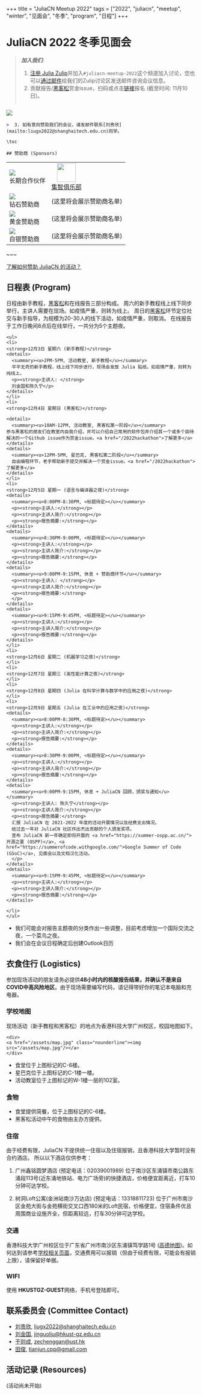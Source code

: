 +++
title = "JuliaCN Meetup 2022"
tags = ["2022", "juliacn", "meetup", "winter", "见面会", "冬季", "program", "日程"]
+++

# JuliaCN 2022 冬季见面会

> **_加入我们:_**
>  1. [注册 Julia Zulip](https://julialang.zulipchat.com/register/)并加入`#juliacn-meetup-2022`这个频道加入讨论，您也可以[通过邮件](mailto:juliacn-meetup-2022.2049edbb1a7b74b7425aba21a9b68ef4.show-sender@streams.zulipchat.com)给我们的Zulip讨论区发送邮件咨询会议信息。
>  2. 贡献报告/[黑客松](/2022hackathon)赏金issue，扫码或点击[链接](https://jinshuju.net/f/JXewGD)报名 (截至时间: 11月10日)。
> ~~~
<a class="nounderline" href="/assets/cfp-barcode.png"><img src="/assets/cfp-barcode.png" style="max-width:200px;"/></a>
~~~
>  3. 如有意向赞助我们的会议，请发邮件联系[刘贵欣](mailto:liugx2022@shanghaitech.edu.cn)同学。

\toc

## 赞助商 (Sponsors)
~~~
<table style="width:80%" class="table-sponsor">
<tr>
<td>
<img src="/assets/partner.png"/>
<div>长期合作伙伴</div>
</td>
<td>
<div style="display:inline-block; text-align:center; margin-right:20px;"><a href="https://swarma.org/" class="nounderline"><img src="/assets/jizhi.png" style="width:50px"/><br>集智俱乐部</a></div>
</td>
</tr>
<tr>
<td>
<img src="/assets/diamond.jpg"/>
<div>钻石赞助商</div>
</td>
<td>
(这里将会展示赞助商名单)
</td>
</tr>
<tr>
<td>
<img src="/assets/gold.jpg"/>
<div>黄金赞助商</div>
</td>
<td>
(这里将会展示赞助商名单)
</td>
</tr>
<tr>
<td>
<img src="/assets/silver.jpg"/>
<div>白银赞助商</div>
</td>
<td>
(这里将会展示赞助商名单)
</td>
</tr>
</table>
~~~

[了解如何赞助 JuliaCN 的活动？](/funding)

## 日程表 (Program)
日程由新手教程，[黑客松](/2022hackathon)和在线报告三部分构成。
周六的新手教程线上线下同步举行，主讲人需要在现场。如疫情严重，则转为线上。
周日的[黑客松](/2022hackathon)环节定位社交与新手指导，为规模为20-30人的线下活动，如疫情严重，则取消。
在线报告于工作日晚间8点后在线举行，一共分为5个主题夜。
~~~
<ul>
<li>
<strong>12月3日 星期六 (新手教程)</strong>
<details>
  <summary><u>2PM-5PM, 活动教室, 新手教程</u></summary>
  平平无奇的新手教程，线上线下同步进行，现场会发放 Julia 贴纸。如疫情严重，则转为纯线上。
  <p><strong>主讲人: </strong>
  刘金国和陈久宁</p>
</details>
</li>
<li>
<strong>12月4日 星期日 (黑客松)</strong>

<details>
  <summary><u>10AM-12PM, 活动教室, 黑客松第一阶段</u></summary>
参与黑客松的朋友们在教室内自我介绍，并可以介绍自己常用的软件包并介绍其一个或多个函待解决的一个Github issue作为赏金issue。<a href="/2022hackathon">了解更多</a>
</details>
<details>
  <summary><u>12PM-5PM, 星巴克, 黑客松第二阶段</u></summary>
  自由编程环节，老手帮助新手提交并解决一个赏金issue。<a href="/2022hackathon">了解更多</a>
</details>
</li>
<li>
<strong>12月5日 星期一 (语言与编译器之夜)</strong>
<details>
  <summary><u>8:00PM-8:30PM, <标题待定></u></summary>
  <p><strong>主讲人:</strong></p>
  <p><strong>主讲人简介:</strong></p>
  <p><strong>报告摘要:</strong></p>
</details>
<details>
  <summary><u>8:30PM-9:00PM, <标题待定></u></summary>
  <p><strong>主讲人:</strong></p>
  <p><strong>主讲人简介:</strong></p>
  <p><strong>报告摘要:</strong></p>
</details>
<details>
  <summary><u>9:00PM-9:15PM, 休息 + 赞助商环节</u></summary>
  <p><strong>主讲人: </strong></p>
  <p><strong>主讲人简介:</strong></p>
  <p><strong>报告摘要:</strong>
  </p>
</details>
<details>
  <summary><u>9:15PM-9:45PM, <标题待定></u></summary>
  <p><strong>主讲人:</strong></p>
  <p><strong>主讲人简介:</strong></p>
  <p><strong>报告摘要:</strong></p>
</details>
</li>
<li>
<strong>12月6日 星期二 (机器学习之夜)</strong>
</li>
<li>
<strong>12月7日 星期三 (高性能计算之夜)</strong>
</li>
<li>
<strong>12月8日 星期四 (Julia 在科学计算与数学中的应用之夜)</strong>
</li>
<li>
<strong>12月9日 星期五 (Julia 在工业中的应用之夜)</strong>
<details>
  <summary><u>8:00PM-8:30PM, <标题待定></u></summary>
  <p><strong>主讲人:</strong></p>
  <p><strong>主讲人简介:</strong></p>
  <p><strong>报告摘要:</strong></p>
</details>
<details>
  <summary><u>8:30PM-9:00PM, <标题待定></u></summary>
  <p><strong>主讲人:</strong></p>
  <p><strong>主讲人简介:</strong></p>
  <p><strong>报告摘要:</strong></p>
</details>
<details>
  <summary><u>9:00PM-9:15PM, 休息 + JuliaCN 回顾，颁奖与通知</u></summary>
  <p><strong>主讲人: 陈久宁</strong></p>
  <p><strong>主讲人简介:</strong></p>
  <p><strong>报告摘要:</strong>
  汇报 JuliaCN 在 2021-2022 年度的活动开展情况以及经费支出情况。
  给过去一年对 JuliaCN 社区作出杰出贡献的个人颁发奖项。
  宣布 JuliaCN 新一年确定即将开展的 <a href="https://summer-ospp.ac.cn/">开源之夏 (OSPP)</a>, <a href="https://summerofcode.withgoogle.com/">Google Summer of Code (GSoC)</a>, 见面会以及文档汉化活动。
  </p>
</details>
<details>
  <summary><u>9:15PM-9:45PM, <标题待定></u></summary>
  <p><strong>主讲人:</strong></p>
  <p><strong>主讲人简介:</strong></p>
  <p><strong>报告摘要:</strong></p>
</details>

</li>
</ul>
~~~
* 我们可能会对报告主题夜的分类作出一些调整，目前考虑增加一个国际交流之夜，一个菜鸟之夜。
* 我们会在会议日程确定后创建Outlook日历

## 衣食住行 (Logistics)
参加现场活动的朋友请务必提供**48小时内的核酸报告结果，并确认不是来自COVID中高风险地区**。由于现场需要编写代码，请记得带好你的笔记本电脑和充电器。
### 学校地图
现场活动（新手教程和黑客松）的地点为香港科技大学广州校区，校园地图如下。
~~~
<div>
<a href="/assets/map.jpg" class="nounderline"><img src="/assets/map.jpg"/></a>
</div>
~~~

* 食堂位于上图标记的C-6楼。
* 星巴克位于上图标记的C-1楼一楼。
* 活动教室位于上图标记的W-1楼一层的102室。

### 食物
* 食堂提供简餐，位于上图标记的C-6楼。
* 黑客松活动中午的食物由主办方提供。
### 住宿
由于经费有限，JuliaCN 不提供统一住宿以及住宿报销，且香港科技大学暂时没有合约酒店。
所以以下酒店仅供参考：
1. 广州鑫铭圆梦酒店 (预定电话：02039001989)
位于南沙区东涌镇市南公路东涌段113号(近东涌地铁站、电力广场旁)的快捷酒店，价格便宜距离近，打车10分钟可达学校。

2. 树洞Loft公寓(金洲站南沙万达店) (预定电话：13318811723)
位于广州市南沙区金苑大街与金苑横街交叉口西180米的Loft民宿，价格便宜，住宿条件优且周围商业设施齐全，但距离较远，打车30分钟可达学校。

### 交通
香港科技大学广州校区位于广东省广州市南沙区东涌镇笃学路1号 ([高德地图](https://surl.amap.com/1nDZRfs72b5))。如何达到请参考[学校相关页面](https://hkust-gz.edu.cn/zh-hans/about/location)，交通费用可以报销（但由于经费有限，可能会有报销上限），请保留好单据。

### WIFI
使用 **HKUSTGZ-GUEST**网络，手机号登陆即可。

## 联系委员会 (Committee Contact)
* [刘贵欣](https://github.com/guixinliu), [liugx2022@shanghaitech.edu.cn](mailto:liugx2022@shanghaitech.edu.cn)
* [刘金国](https://github.com/GiggleLiu), [jinguoliu@hkust-gz.edu.cn](mailto:jinguoliu@hkust-gz.edu.cn)
* [干则成](https://github.com/zcgan), [zechenggan@ust.hk](mailto:zechenggan@ust.hk)
* [田俊](https://github.com/findmyway), [tianjun.cpp@gmail.com](mailto:tianjun.cpp@gmail.com)

## 活动记录 (Resources)
(活动尚未开始)

